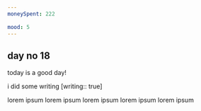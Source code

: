 ```yaml
---
moneySpent: 222
 
mood: 5
---
```

## day no 18
today is a good day!
 

i did some writing [writing:: true]

lorem ipsum lorem ipsum lorem ipsum lorem ipsum lorem ipsum
